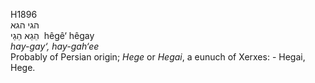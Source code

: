 <body>
  <p>H1896<br>  הגי    הגא  <br> הֵגֵא  הֵגַי  ‎  hêgê‘  hêgay  <br><i>hay-gay‘,</i> <i>hay-gah‘ee </i><br>Probably of Persian origin; <i>Hege</i> or <i>Hegai</i>, a eunuch of Xerxes: - Hegai, Hege.<br></p>
 </body>